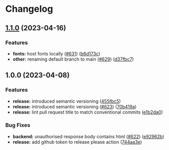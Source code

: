 # Changelog

## [1.1.0](https://github.com/cayacdev/cashbox/compare/v1.0.0...v1.1.0) (2023-04-16)


### Features

* **fonts:** host fonts locally ([#631](https://github.com/cayacdev/cashbox/issues/631)) ([b6d173c](https://github.com/cayacdev/cashbox/commit/b6d173c531c3b03bad8b7c235daaae4da7102ec4))
* **other:** renaming default branch to main ([#629](https://github.com/cayacdev/cashbox/issues/629)) ([d37fbc7](https://github.com/cayacdev/cashbox/commit/d37fbc77aa035a5f76f86527439eb39ff2bb05d8))

## 1.0.0 (2023-04-08)


### Features

* **release:** introduced semantic versioning ([455fbc5](https://github.com/cayacdev/cashbox/commit/455fbc5a49397214ca4298dc2680c5126919303d))
* **release:** introduced semantic versioning ([#623](https://github.com/cayacdev/cashbox/issues/623)) ([70b419a](https://github.com/cayacdev/cashbox/commit/70b419a6a6292cdab672a44ec9abff3933092328))
* **release:** lint pull request title to match conventional commits ([e1b2da0](https://github.com/cayacdev/cashbox/commit/e1b2da054b473fe1618252e990b3486d4aaef82f))


### Bug Fixes

* **backend:** unauthorised response body contains html ([#622](https://github.com/cayacdev/cashbox/issues/622)) ([e92962b](https://github.com/cayacdev/cashbox/commit/e92962b70af28b1113058073cc4d840a5ab4aa76))
* **release:** add github token to release please action ([744aa3e](https://github.com/cayacdev/cashbox/commit/744aa3eedde79ef5a58dbd5e8aa06fe22b9e6f12))
